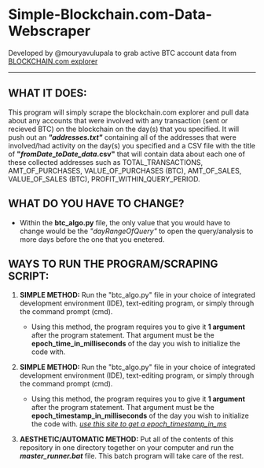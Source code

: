 # Simple-Blockchain.com-Data-Webscraper
Developed by @mouryavulupala to grab active BTC account data from [BLOCKCHAIN.com explorer](https://blockchain.com/explorer)

----------------------------------------------------------------

## WHAT IT DOES:
This program will simply scrape the blockchain.com explorer and pull data about any accounts that were involved with any transaction (sent or recieved BTC) on the blockchain on the day(s) that you specified. It will push out an ***"addresses.txt"*** containing all of the addresses that were involved/had activity on the day(s) you specified and a CSV file with the title of **"*fromDate*_*toDate_data*.csv"** that will contain data about each one of these collected addresses such as TOTAL_TRANSACTIONS, AMT_OF_PURCHASES, VALUE_OF_PURCHASES (BTC), AMT_OF_SALES, VALUE_OF_SALES (BTC), PROFIT_WITHIN_QUERY_PERIOD.

## WHAT DO YOU HAVE TO CHANGE?
- Within the **btc_algo.py** file, the only value that you would have to change would be the *"dayRangeOfQuery"* to open the query/analysis to more days before the one that you enetered. 

## WAYS TO RUN THE PROGRAM/SCRAPING SCRIPT:
1. **SIMPLE METHOD:** Run the "btc_algo.py" file in your choice of integrated development environment (IDE), text-editing program, or simply through the command prompt (cmd).
   - Using this method, the program requires you to give it **1 argument** after the program statement. That argument must be the **epoch_time_in_milliseconds** of the day you wish to initialize the code with.
1. **SIMPLE METHOD:** Run the "btc_algo.py" file in your choice of integrated development environment (IDE), text-editing program, or simply through the command prompt (cmd).
   - Using this method, the program requires you to give it **1 argument** after the program statement. That argument must be the **epoch_timestamp_in_milliseconds** of the day you wish to initialize the code with. [*use this site to get a epoch_timestamp_in_ms*](https://www.epochconverter.com/)
   
2. **AESTHETIC/AUTOMATIC METHOD:** Put all of the contents of this repository in one directory together on your computer and run the ***master_runner.bat*** file. This  batch program will take care of the rest.
